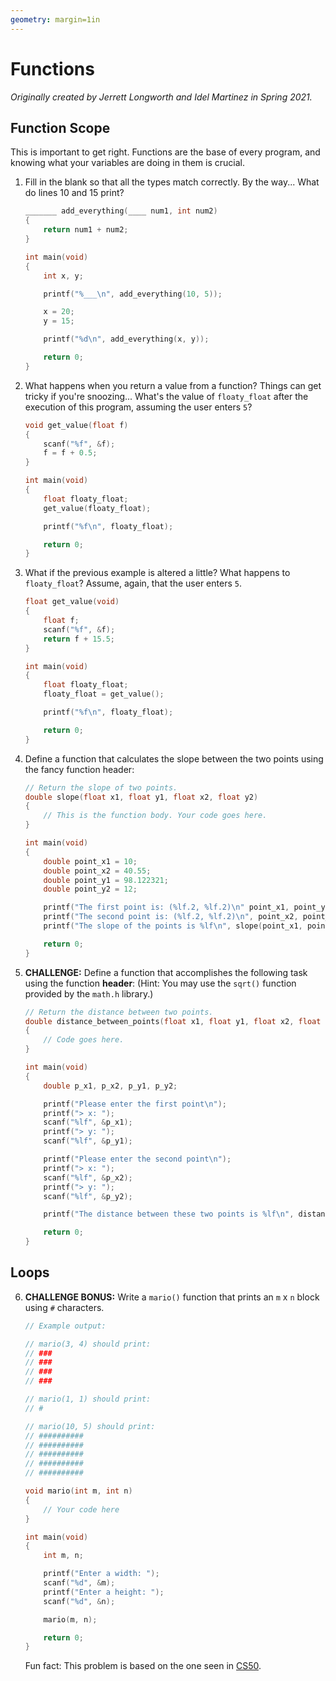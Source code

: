 ```yaml
---
geometry: margin=1in
---
```


# Functions

*Originally created by Jerrett Longworth and Idel Martinez in Spring 2021.*

## Function Scope
This is important to get right. Functions are the base of every program, and knowing what your variables are doing in them is crucial.

1. Fill in the blank so that all the types match correctly. By the way... What do lines 10 and 15 print?

	``` c lineNumber
	_______ add_everything(____ num1, int num2)
	{
		return num1 + num2;
	}

	int main(void)
	{
		int x, y;

		printf("%___\n", add_everything(10, 5));

		x = 20;
		y = 15;

		printf("%d\n", add_everything(x, y));

		return 0;
	}
	```

2. What happens when you return a value from a function? Things can get tricky if you're snoozing... What's the value of `floaty_float` after the execution of this program, assuming the user enters `5`?

	``` c
	void get_value(float f)
	{
		scanf("%f", &f);
		f = f + 0.5;
	}

	int main(void)
	{
		float floaty_float;
		get_value(floaty_float);

		printf("%f\n", floaty_float);

		return 0;
	}
	```

3. What if the previous example is altered a little? What happens to `floaty_float`? Assume, again, that the user enters `5`.

	``` c
	float get_value(void)
	{
		float f;
		scanf("%f", &f);
		return f + 15.5;
	}

	int main(void)
	{
		float floaty_float;
		floaty_float = get_value();

		printf("%f\n", floaty_float);

		return 0;
	}
	```

4. Define a function that calculates the slope between the two points using the fancy function header:

	``` c
	// Return the slope of two points.
	double slope(float x1, float y1, float x2, float y2)
	{
		// This is the function body. Your code goes here.
	}

	int main(void)
	{
		double point_x1 = 10;
		double point_x2 = 40.55;
		double point_y1 = 98.122321;
		double point_y2 = 12;

		printf("The first point is: (%lf.2, %lf.2)\n" point_x1, point_y1);
		printf("The second point is: (%lf.2, %lf.2)\n", point_x2, point_y2);
		printf("The slope of the points is %lf\n", slope(point_x1, point_y1, point_x2, point_y2));

		return 0;
	}
	```

5. **CHALLENGE:** Define a function that accomplishes the following task using the function **header**: (Hint: You may use the `sqrt()` function provided by the `math.h` library.)

	``` c
	// Return the distance between two points.
	double distance_between_points(float x1, float y1, float x2, float y2)
	{
		// Code goes here.
	}

	int main(void)
	{
		double p_x1, p_x2, p_y1, p_y2;

		printf("Please enter the first point\n");
		printf("> x: ");
		scanf("%lf", &p_x1);
		printf("> y: ");
		scanf("%lf", &p_y1);

		printf("Please enter the second point\n");
		printf("> x: ");
		scanf("%lf", &p_x2);
		printf("> y: ");
		scanf("%lf", &p_y2);

		printf("The distance between these two points is %lf\n", distance_between_points(p_x1, p_y1, p_x2, p_y2));

		return 0;
	}
	```

## Loops

6. **CHALLENGE BONUS:** Write a `mario()` function that prints an `m` x `n` block using `#` characters.

	``` c
	// Example output:

	// mario(3, 4) should print:
	// ###
	// ###
	// ###
	// ###

	// mario(1, 1) should print:
	// #

	// mario(10, 5) should print:
	// ##########
	// ##########
	// ##########
	// ##########
	// ##########

	void mario(int m, int n)
	{
		// Your code here
	}

	int main(void)
	{
		int m, n;

		printf("Enter a width: ");
		scanf("%d", &m);
		printf("Enter a height: ");
		scanf("%d", &n);

		mario(m, n);

		return 0;
	}
	```

	Fun fact: This problem is based on the one seen in [CS50](https://cs50.harvard.edu/x/2021/psets/1/mario/less/).
